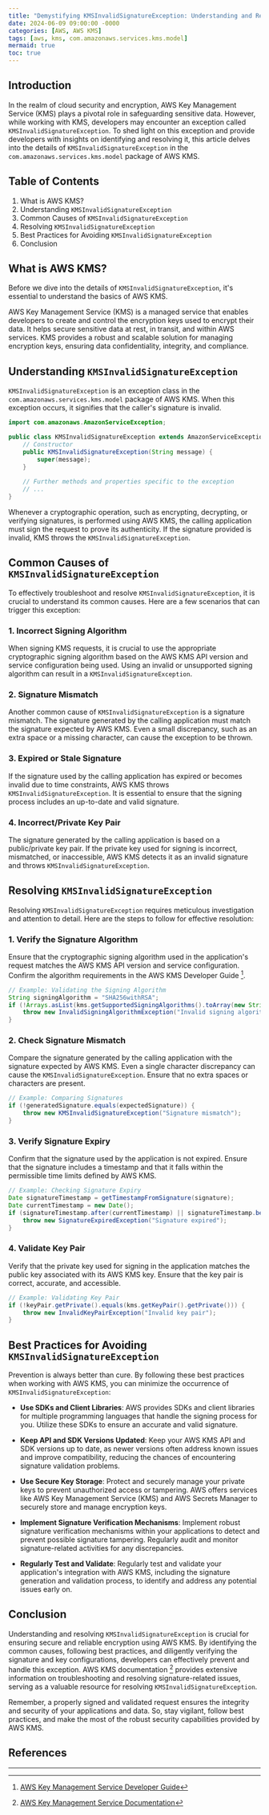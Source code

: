 ```yaml
---
title: "Demystifying KMSInvalidSignatureException: Understanding and Resolving the AWS KMS Signature Exception"
date: 2024-06-09 09:00:00 -0000
categories: [AWS, AWS KMS]
tags: [aws, kms, com.amazonaws.services.kms.model]
mermaid: true
toc: true
---
```



## Introduction
In the realm of cloud security and encryption, AWS Key Management Service (KMS) plays a pivotal role in safeguarding sensitive data. However, while working with KMS, developers may encounter an exception called `KMSInvalidSignatureException`. To shed light on this exception and provide developers with insights on identifying and resolving it, this article delves into the details of `KMSInvalidSignatureException` in the `com.amazonaws.services.kms.model` package of AWS KMS.

## Table of Contents
1. What is AWS KMS?
2. Understanding `KMSInvalidSignatureException`
3. Common Causes of `KMSInvalidSignatureException`
4. Resolving `KMSInvalidSignatureException`
5. Best Practices for Avoiding `KMSInvalidSignatureException`
6. Conclusion

## What is AWS KMS?
Before we dive into the details of `KMSInvalidSignatureException`, it's essential to understand the basics of AWS KMS.

AWS Key Management Service (KMS) is a managed service that enables developers to create and control the encryption keys used to encrypt their data. It helps secure sensitive data at rest, in transit, and within AWS services. KMS provides a robust and scalable solution for managing encryption keys, ensuring data confidentiality, integrity, and compliance.

## Understanding `KMSInvalidSignatureException`
`KMSInvalidSignatureException` is an exception class in the `com.amazonaws.services.kms.model` package of AWS KMS. When this exception occurs, it signifies that the caller's signature is invalid.

```java
import com.amazonaws.AmazonServiceException;

public class KMSInvalidSignatureException extends AmazonServiceException {
    // Constructor
    public KMSInvalidSignatureException(String message) {
        super(message);
    }
    
    // Further methods and properties specific to the exception
    // ...
}
```

Whenever a cryptographic operation, such as encrypting, decrypting, or verifying signatures, is performed using AWS KMS, the calling application must sign the request to prove its authenticity. If the signature provided is invalid, KMS throws the `KMSInvalidSignatureException`.

## Common Causes of `KMSInvalidSignatureException`
To effectively troubleshoot and resolve `KMSInvalidSignatureException`, it is crucial to understand its common causes. Here are a few scenarios that can trigger this exception:

### 1. Incorrect Signing Algorithm
When signing KMS requests, it is crucial to use the appropriate cryptographic signing algorithm based on the AWS KMS API version and service configuration being used. Using an invalid or unsupported signing algorithm can result in a `KMSInvalidSignatureException`.

### 2. Signature Mismatch
Another common cause of `KMSInvalidSignatureException` is a signature mismatch. The signature generated by the calling application must match the signature expected by AWS KMS. Even a small discrepancy, such as an extra space or a missing character, can cause the exception to be thrown.

### 3. Expired or Stale Signature
If the signature used by the calling application has expired or becomes invalid due to time constraints, AWS KMS throws `KMSInvalidSignatureException`. It is essential to ensure that the signing process includes an up-to-date and valid signature.

### 4. Incorrect/Private Key Pair
The signature generated by the calling application is based on a public/private key pair. If the private key used for signing is incorrect, mismatched, or inaccessible, AWS KMS detects it as an invalid signature and throws `KMSInvalidSignatureException`.

## Resolving `KMSInvalidSignatureException`
Resolving `KMSInvalidSignatureException` requires meticulous investigation and attention to detail. Here are the steps to follow for effective resolution:

### 1. Verify the Signature Algorithm
Ensure that the cryptographic signing algorithm used in the application's request matches the AWS KMS API version and service configuration. Confirm the algorithm requirements in the AWS KMS Developer Guide [^1].

```java
// Example: Validating the Signing Algorithm
String signingAlgorithm = "SHA256withRSA";
if (!Arrays.asList(kms.getSupportedSigningAlgorithms().toArray(new String[0])).contains(signingAlgorithm)) {
    throw new InvalidSigningAlgorithmException("Invalid signing algorithm: " + signingAlgorithm);
}
```

### 2. Check Signature Mismatch
Compare the signature generated by the calling application with the signature expected by AWS KMS. Even a single character discrepancy can cause the `KMSInvalidSignatureException`. Ensure that no extra spaces or characters are present.

```java
// Example: Comparing Signatures
if (!generatedSignature.equals(expectedSignature)) {
    throw new KMSInvalidSignatureException("Signature mismatch");
}
```

### 3. Verify Signature Expiry
Confirm that the signature used by the application is not expired. Ensure that the signature includes a timestamp and that it falls within the permissible time limits defined by AWS KMS.

```java
// Example: Checking Signature Expiry
Date signatureTimestamp = getTimestampFromSignature(signature);
Date currentTimestamp = new Date();
if (signatureTimestamp.after(currentTimestamp) || signatureTimestamp.before(new Date(currentTimestamp.getTime() - tolerance))) {
    throw new SignatureExpiredException("Signature expired");
}
```

### 4. Validate Key Pair
Verify that the private key used for signing in the application matches the public key associated with its AWS KMS key. Ensure that the key pair is correct, accurate, and accessible.

```java
// Example: Validating Key Pair
if (!keyPair.getPrivate().equals(kms.getKeyPair().getPrivate())) {
    throw new InvalidKeyPairException("Invalid key pair");
}
```

## Best Practices for Avoiding `KMSInvalidSignatureException`
Prevention is always better than cure. By following these best practices when working with AWS KMS, you can minimize the occurrence of `KMSInvalidSignatureException`:

- **Use SDKs and Client Libraries**: AWS provides SDKs and client libraries for multiple programming languages that handle the signing process for you. Utilize these SDKs to ensure an accurate and valid signature.

- **Keep API and SDK Versions Updated**: Keep your AWS KMS API and SDK versions up to date, as newer versions often address known issues and improve compatibility, reducing the chances of encountering signature validation problems.

- **Use Secure Key Storage**: Protect and securely manage your private keys to prevent unauthorized access or tampering. AWS offers services like AWS Key Management Service (KMS) and AWS Secrets Manager to securely store and manage encryption keys.

- **Implement Signature Verification Mechanisms**: Implement robust signature verification mechanisms within your applications to detect and prevent possible signature tampering. Regularly audit and monitor signature-related activities for any discrepancies.

- **Regularly Test and Validate**: Regularly test and validate your application's integration with AWS KMS, including the signature generation and validation process, to identify and address any potential issues early on.

## Conclusion
Understanding and resolving `KMSInvalidSignatureException` is crucial for ensuring secure and reliable encryption using AWS KMS. By identifying the common causes, following best practices, and diligently verifying the signature and key configurations, developers can effectively prevent and handle this exception. AWS KMS documentation [^2] provides extensive information on troubleshooting and resolving signature-related issues, serving as a valuable resource for resolving `KMSInvalidSignatureException`.

Remember, a properly signed and validated request ensures the integrity and security of your applications and data. So, stay vigilant, follow best practices, and make the most of the robust security capabilities provided by AWS KMS.

## References
[^1]: [AWS Key Management Service Developer Guide](https://docs.aws.amazon.com/kms/latest/developerguide/overview-of-algorithms.html)
[^2]: [AWS Key Management Service Documentation](https://docs.aws.amazon.com/kms/latest/developerguide/troubleshooting.html#invalid-signature)

---

